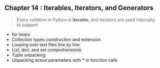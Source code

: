 ## Chapter 14 : Iterables, Iterators, and Generators
> Every colletion in Python is **iterable**, and iterators are used internally to support
- for loops
- Collection types construction and extension
- Looping over text files line by line
- List, dict, and set comprehensions
- Tuple unpacking
- Unpacking actual parameters with * in function calls
